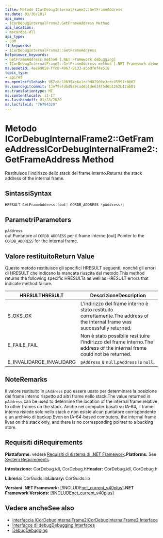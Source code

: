 ```yaml
---
title: Metodo ICorDebugInternalFrame2::GetFrameAddress
ms.date: 03/30/2017
api_name:
- ICorDebugInternalFrame2.GetFrameAddress Method
api_location:
- mscordbi.dll
api_type:
- COM
f1_keywords:
- ICorDebugInternalFrame2::GetFrameAddress
helpviewer_keywords:
- GetFrameAddress method [.NET Framework debugging]
- ICorDebugInternalFrame2::GetFrameAddress method [.NET Framework debugging]
ms.assetid: 4ee8d058-ffc8-4967-9133-a5adfef4e518
topic_type:
- apiref
ms.openlocfilehash: 967c0e18b354e6e1cd0d87900e3cde85991c0862
ms.sourcegitcommit: 13e79efdbd589cad6b1de634f5d6b1262b12ab01
ms.translationtype: MT
ms.contentlocale: it-IT
ms.lasthandoff: 01/28/2020
ms.locfileid: "76794320"
---
```

# <a name="icordebuginternalframe2getframeaddress-method"></a><span data-ttu-id="74175-102">Metodo ICorDebugInternalFrame2::GetFrameAddress</span><span class="sxs-lookup"><span data-stu-id="74175-102">ICorDebugInternalFrame2::GetFrameAddress Method</span></span>
<span data-ttu-id="74175-103">Restituisce l'indirizzo dello stack del frame interno.</span><span class="sxs-lookup"><span data-stu-id="74175-103">Returns the stack address of the internal frame.</span></span>  
  
## <a name="syntax"></a><span data-ttu-id="74175-104">Sintassi</span><span class="sxs-lookup"><span data-stu-id="74175-104">Syntax</span></span>  
  
```cpp  
HRESULT GetFrameAddress([out] CORDB_ADDRESS *pAddress);  
```  
  
## <a name="parameters"></a><span data-ttu-id="74175-105">Parametri</span><span class="sxs-lookup"><span data-stu-id="74175-105">Parameters</span></span>  
 `pAddress`  
 <span data-ttu-id="74175-106">out Puntatore al `CORDB_ADDRESS` per il frame interno.</span><span class="sxs-lookup"><span data-stu-id="74175-106">[out] Pointer to the `CORDB_ADDRESS` for the internal frame.</span></span>  
  
## <a name="return-value"></a><span data-ttu-id="74175-107">Valore restituito</span><span class="sxs-lookup"><span data-stu-id="74175-107">Return Value</span></span>  
 <span data-ttu-id="74175-108">Questo metodo restituisce gli specifici HRESULT seguenti, nonché gli errori di HRESULT che indicano la mancata riuscita del metodo.</span><span class="sxs-lookup"><span data-stu-id="74175-108">This method returns the following specific HRESULTs as well as HRESULT errors that indicate method failure.</span></span>  
  
|<span data-ttu-id="74175-109">HRESULT</span><span class="sxs-lookup"><span data-stu-id="74175-109">HRESULT</span></span>|<span data-ttu-id="74175-110">Descrizione</span><span class="sxs-lookup"><span data-stu-id="74175-110">Description</span></span>|  
|-------------|-----------------|  
|<span data-ttu-id="74175-111">S_OK</span><span class="sxs-lookup"><span data-stu-id="74175-111">S_OK</span></span>|<span data-ttu-id="74175-112">L'indirizzo del frame interno è stato restituito correttamente.</span><span class="sxs-lookup"><span data-stu-id="74175-112">The address of the internal frame was successfully returned.</span></span>|  
|<span data-ttu-id="74175-113">E_FAIL</span><span class="sxs-lookup"><span data-stu-id="74175-113">E_FAIL</span></span>|<span data-ttu-id="74175-114">Non è stato possibile restituire l'indirizzo del frame interno.</span><span class="sxs-lookup"><span data-stu-id="74175-114">The address of the internal frame could not be returned.</span></span>|  
|<span data-ttu-id="74175-115">E_INVALIDARG</span><span class="sxs-lookup"><span data-stu-id="74175-115">E_INVALIDARG</span></span>|<span data-ttu-id="74175-116">`pAddress` è `null`.</span><span class="sxs-lookup"><span data-stu-id="74175-116">`pAddress` is `null`.</span></span>|  
  
## <a name="remarks"></a><span data-ttu-id="74175-117">Note</span><span class="sxs-lookup"><span data-stu-id="74175-117">Remarks</span></span>  
 <span data-ttu-id="74175-118">Il valore restituito in `pAddress` può essere usato per determinare la posizione del frame interno rispetto ad altri frame nello stack.</span><span class="sxs-lookup"><span data-stu-id="74175-118">The value returned in `pAddress` can be used to determine the location of the internal frame relative to other frames on the stack.</span></span> <span data-ttu-id="74175-119">Anche nei computer basati su IA-64, il frame interno risiede solo nello stack e non esiste alcun puntatore corrispondente a un archivio di backup.</span><span class="sxs-lookup"><span data-stu-id="74175-119">Even on IA-64-based computers, the internal frame lives on the stack only, and there is no corresponding pointer to a backing store.</span></span>  
  
## <a name="requirements"></a><span data-ttu-id="74175-120">Requisiti di</span><span class="sxs-lookup"><span data-stu-id="74175-120">Requirements</span></span>  
 <span data-ttu-id="74175-121">**Piattaforme:** vedere [Requisiti di sistema di .NET Framework](../../../../docs/framework/get-started/system-requirements.md).</span><span class="sxs-lookup"><span data-stu-id="74175-121">**Platforms:** See [System Requirements](../../../../docs/framework/get-started/system-requirements.md).</span></span>  
  
 <span data-ttu-id="74175-122">**Intestazione:** CorDebug.idl, CorDebug.h</span><span class="sxs-lookup"><span data-stu-id="74175-122">**Header:** CorDebug.idl, CorDebug.h</span></span>  
  
 <span data-ttu-id="74175-123">**Libreria:** CorGuids.lib</span><span class="sxs-lookup"><span data-stu-id="74175-123">**Library:** CorGuids.lib</span></span>  
  
 <span data-ttu-id="74175-124">**Versioni .NET Framework:** [!INCLUDE[net_current_v40plus](../../../../includes/net-current-v40plus-md.md)]</span><span class="sxs-lookup"><span data-stu-id="74175-124">**.NET Framework Versions:** [!INCLUDE[net_current_v40plus](../../../../includes/net-current-v40plus-md.md)]</span></span>  
  
## <a name="see-also"></a><span data-ttu-id="74175-125">Vedere anche</span><span class="sxs-lookup"><span data-stu-id="74175-125">See also</span></span>

- [<span data-ttu-id="74175-126">Interfaccia ICorDebugInternalFrame2</span><span class="sxs-lookup"><span data-stu-id="74175-126">ICorDebugInternalFrame2 Interface</span></span>](icordebuginternalframe2-interface.md)
- [<span data-ttu-id="74175-127">Interfacce di debug</span><span class="sxs-lookup"><span data-stu-id="74175-127">Debugging Interfaces</span></span>](debugging-interfaces.md)
- [<span data-ttu-id="74175-128">Debug</span><span class="sxs-lookup"><span data-stu-id="74175-128">Debugging</span></span>](index.md)
